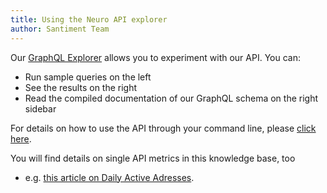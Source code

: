 ```yaml
---
title: Using the Neuro API explorer
author: Santiment Team
---
```


Our [GraphQL Explorer](https://api.santiment.net/graphiql) allows you to
experiment with our API. You can:

-   Run sample queries on the left
-   See the results on the right
-   Read the compiled documentation of our GraphQL schema on the right
    sidebar

For details on how to use the API through your command line, please
[click
here](/intercom-articles/getting-started/sanbase-api/using-the-sanbase-api-from-the-command-line).

You will find details on single API metrics in this knowledge base, too
- e.g. [this article on Daily Active
Adresses](/intercom-articles/metrics-explained/api/api-of-metric-daily-active-addresses).
